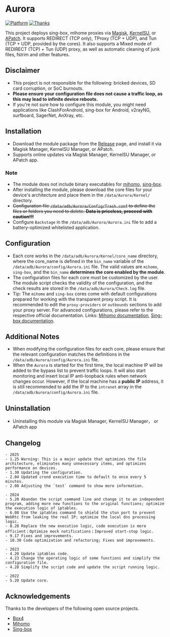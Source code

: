 # Aurora
[![Platform](https://img.shields.io/badge/Platform-Android-green.svg)](https://www.android.com)
[![Thanks](https://img.shields.io/badge/Thanks-Box4-green.svg)](https://github.com/CHIZI-0618/box4magisk)

This project deploys sing-box, mihome proxies via [Magisk](https://github.com/topjohnwu/Magisk), [KernelSU](https://github.com/tiann/KernelSU), or [APatch](https://github.com/bmax121/APatch). It supports REDIRECT (TCP only), TProxy (TCP + UDP), and Tun (TCP + UDP, provided by the cores). It also supports a Mixed mode of REDIRECT (TCP) + Tun (UDP) proxy, as well as automatic cleaning of junk files, fstrim and other features.


## Disclaimer

- This project is not responsible for the following: bricked devices, SD card corruption, or SoC burnouts.
- **Please ensure your configuration file does not cause a traffic loop, as this may lead to infinite device reboots.**
- If you're not sure how to configure this module, you might need applications like ClashForAndroid, sing-box for Android, v2rayNG, surfboard, SagerNet, AnXray, etc.


## Installation

- Download the module package from the [Release](https://github.com/Tkocean/Aurora/releases/download/Simplified/Aurora.zip) page, and install it via Magisk Manager, KernelSU Manager, or APatch.
- Supports online updates via Magisk Manager, KernelSU Manager, or APatch app.


### Note

- The module does not include binary executables for [mihomo](https://github.com/MetaCubeX/mihomo), [sing-box](https://github.com/SagerNet/sing-box).
- After installing the module, please download the core files for your device's architecture and place them in the `/data/Aurora/Kernel/` directory.
- ~~Configuration file `/data/adb/Aurora/Config/Trash.conf` to define the files or folders you need to delete. **Data is priceless, proceed with caution!!!**~~
- Configure `Backstage` in the `/data/adb/Aurora/Aurora.ini` file to add a battery-optimized whitelisted application.


## Configuration

- Each core works in the `/data/adb/Aurora/Kernel/core_name` directory, where the core_name is defined in the `bin_name` variable of the `/data/adb/Aurora/config/Aurora.ini` file. The valid values are `mihomo`, `sing-box`, and the `bin_name` **determines the core enabled by the module**.
- The configuration files for each core must be customized by the user. The module script checks the validity of the configuration, and the check results are stored in the `/data/adb/Aurora/Check.log` file.
- Tip: The `mihomo` and `sing-box` cores come with default configurations prepared for working with the transparent proxy script. It is recommended to edit the `proxy-providers` or `outbounds` sections to add your proxy server. For advanced configurations, please refer to the respective official documentation. Links: [Mihomo documentation](https://wiki.metacubex.one), [Sing-box documentation](https://sing-box.sagernet.org/).


## Additional Notes

- When modifying the configuration files for each core, please ensure that the relevant configuration matches the definitions in the `/data/adb/Aurora/config/Aurora.ini` file.
- When the `Aurora` is started for the first time, the local machine IP will be added to the bypass list to prevent traffic loops. It will also start monitoring and insert local IP anti-loopback rules when network changes occur. However, if the local machine has a **public IP** address, it is still recommended to add the IP to the `intranet` array in the `/data/adb/Aurora/config/Aurora.ini` file.


## Uninstallation

- Uninstalling this module via Magisk Manager, KernelSU Manager， or APatch app


## Changelog
    - 2025
    - 1.25 Warning: This is a major update that optimizes the file architecture, eliminates many unnecessary items, and optimizes performance on devices.
    - 1.30 Updating the configuration.
    - 2.04 Updated crond execution time to default to once every 5 minutes.
    - 2.08 Adjusting the `test` command to show more information.

    - 2024
    - 5.20 Abandon the script command line and change it to an independent program, adding more new functions to the original functions; optimize the execution logic of iptables.
    - 6.08 Use the iptables command to shield the stun port to prevent WebRtc from leaking the real IP; optimize the local dns processing logic.
    - 8.28 Replace the new execution logic, code execution is more efficient；Optimize mock notifications；Improved start-stop logic.
    - 9.17 Fixes and improvements.
    - 10.30 Code optimization and refactoring; Fixes and improvements.
    
    - 2023
    - 4.20 Update iptables code.
    - 4.23 Change the operating logic of some functions and simplify the configuration file.
    - 4.28 Simplify the script code and update the script running logic.
    
    - 2022
    - 5.20 Update core.

## Acknowledgements
Thanks to the developers of the following open source projects.
- [Box4](https://github.com/CHIZI-0618/box4magisk)
- [Mihomo](https://github.com/MetaCubeX/mihomo)
- [Sing-box](https://github.com/SagerNet/sing-box)
